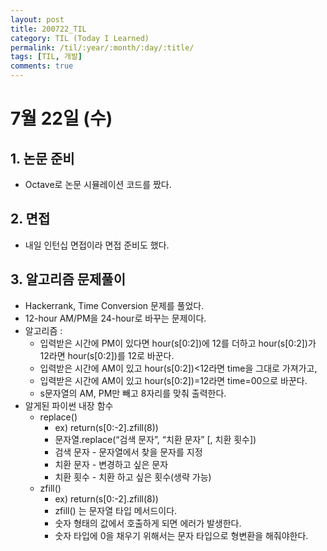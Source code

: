 ```yaml
---
layout: post
title: 200722_TIL
category: TIL (Today I Learned)
permalink: /til/:year/:month/:day/:title/
tags: [TIL, 개발]
comments: true
---
```

# 7월 22일 (수)

## 1. 논문 준비
- Octave로 논문 시뮬레이션 코드를 짰다.

## 2. 면접
- 내일 인턴십 면접이라 면접 준비도 했다.

## 3. 알고리즘 문제풀이
- Hackerrank, Time Conversion 문제를 풀었다.
- 12-hour AM/PM을 24-hour로 바꾸는 문제이다.
- 알고리즘 :
	- 입력받은 시간에 PM이 있다면 hour(s[0:2])에 12를 더하고 hour(s[0:2])가 12라면 hour(s[0:2])를 12로 바꾼다.
	- 입력받은 시간에 AM이 있고 hour(s[0:2])<12라면 time을 그대로 가져가고,
	- 입력받은 시간에 AM이 있고 hour(s[0:2])=12라면 time=00으로 바꾼다.
	- s문자열의 AM, PM만 빼고 8자리를 맞춰 출력한다.
- 알게된 파이썬 내장 함수
	- replace()
		- ex) return(s[0:-2].zfill(8))
		- 문자열.replace(“검색 문자”, “치환 문자” [, 치환 횟수])
		- 검색 문자 - 문자열에서 찾을 문자를 지정
		- 치환 문자 - 변경하고 싶은 문자
		- 치환 횟수 - 치환 하고 싶은 횟수(생략 가능)​
	- zfill()
		- ex) return(s[0:-2].zfill(8))
		- zfill() 는 문자열 타입 메서드이다.
		- 숫자 형태의 값에서 호출하게 되면 에러가 발생한다.
		- 숫자 타입에 0을 채우기 위해서는 문자 타입으로 형변환을 해줘야한다.
